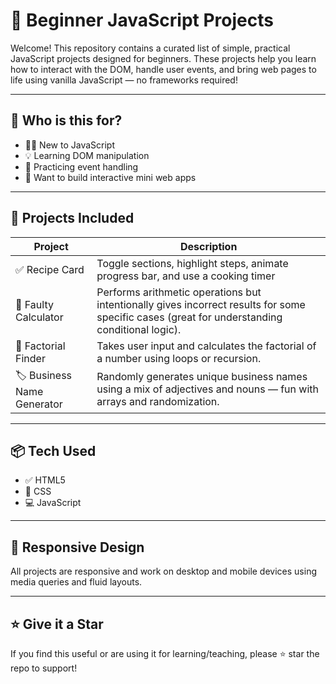 # 🚀 Beginner JavaScript Projects

Welcome! This repository contains a curated list of simple, practical JavaScript projects designed for beginners. These projects help you learn how to interact with the DOM, handle user events, and bring web pages to life using vanilla JavaScript — no frameworks required!

---

## 🎯 Who is this for?

- 🧑‍💻 New to JavaScript
- 💡 Learning DOM manipulation
- 🔄 Practicing event handling
- 🎨 Want to build interactive mini web apps

---

## 📁 Projects Included

| Project | Description |
|--------|-------------|
| ✅ Recipe Card | Toggle sections, highlight steps, animate progress bar, and use a cooking timer |
| 🧮 Faulty Calculator | Performs arithmetic operations but intentionally gives incorrect results for some specific cases (great for understanding conditional logic). |
| 🔢 Factorial Finder | Takes user input and calculates the factorial of a number using loops or recursion. |
| 🏷️ Business Name Generator | Randomly generates unique business names using a mix of adjectives and nouns — fun with arrays and randomization. |

---

## 📦 Tech Used

- ✅ HTML5
- 🎨 CSS
- 💻 JavaScript

---

## 📱 Responsive Design

All projects are responsive and work on desktop and mobile devices using media queries and fluid layouts.

---

## ⭐ Give it a Star

If you find this useful or are using it for learning/teaching, please ⭐ star the repo to support!

